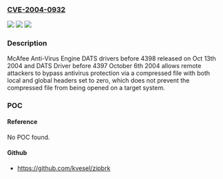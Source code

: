 ### [CVE-2004-0932](https://cve.mitre.org/cgi-bin/cvename.cgi?name=CVE-2004-0932)
![](https://img.shields.io/static/v1?label=Product&message=n%2Fa&color=blue)
![](https://img.shields.io/static/v1?label=Version&message=n%2Fa&color=blue)
![](https://img.shields.io/static/v1?label=Vulnerability&message=n%2Fa&color=brighgreen)

### Description

McAfee Anti-Virus Engine DATS drivers before 4398 released on Oct 13th 2004 and DATS Driver before 4397 October 6th 2004 allows remote attackers to bypass antivirus protection via a compressed file with both local and global headers set to zero, which does not prevent the compressed file from being opened on a target system.

### POC

#### Reference
No POC found.

#### Github
- https://github.com/kvesel/zipbrk

